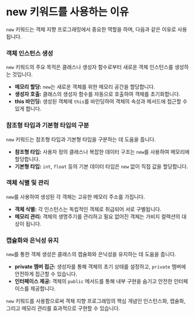 # new 키워드를 사용하는 이유

`new` 키워드는 객체 지향 프로그래밍에서 중요한 역할을 하며, 다음과 같은 이유로 사용됩니다.

### 객체 인스턴스 생성

`new` 키워드의 주요 목적은 클래스나 생성자 함수로부터 새로운 객체 인스턴스를 생성하는 것입니다.

- **메모리 할당:** `new`는 새로운 객체를 위한 메모리 공간을 할당합니다.
- **생성자 호출:** 클래스의 생성자 함수를 자동으로 호출하여 객체를 초기화합니다.
- **this 바인딩:** 생성된 객체에 `this`를 바인딩하여 객체의 속성과 메서드에 접근할 수 있게 합니다.

### 참조형 타입과 기본형 타입의 구분

`new` 키워드는 참조형 타입과 기본형 타입을 구분하는 데 도움을 줍니다.

- **참조형 타입:** 사용자 정의 클래스나 복잡한 데이터 구조는 `new`를 사용하여 메모리에 할당합니다.
- **기본형 타입:** `int`, `float` 등의 기본 데이터 타입은 `new` 없이 직접 값을 할당합니다.

### 객체 식별 및 관리

`new`를 사용하여 생성된 각 객체는 고유한 메모리 주소를 가집니다.

- **객체 식별:** 각 인스턴스는 독립적인 객체로 취급되어 서로 구별됩니다.
- **메모리 관리:** 객체의 생명주기를 관리하고 필요 없어진 객체는 가비지 컬렉션의 대상이 됩니다.

### 캡슐화와 은닉성 유지

`new`를 통한 객체 생성은 클래스의 캡슐화와 은닉성을 유지하는 데 도움을 줍니다.

- **private 멤버 접근:** 생성자를 통해 객체의 초기 상태를 설정하고, `private` 멤버에 안전하게 접근할 수 있습니다.
- **인터페이스 제공:** 객체의 `public` 메서드를 통해 내부 구현을 숨기고 안전한 인터페이스를 제공합니다.

`new` 키워드를 사용함으로써 객체 지향 프로그래밍의 핵심 개념인 인스턴스화, 캡슐화, 그리고 메모리 관리를 효과적으로 구현할 수 있습니다.
